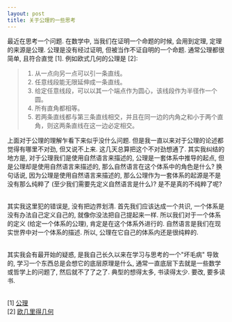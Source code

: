 ```yaml
---
layout: post
title: 关于公理的一些思考
---
```

最近在思考一个问题. 在数学中, 当我们在证明一个命题的时候, 会用到定理, 定理的来源是公理. 公理是没有经过证明, 但被当作不证自明的一个命题. 通常公理都很简单, 且符合直觉 [1]. 例如欧式几何的公理是 [2]:
> 1. 从一点向另一点可以引一条直线。
> 1. 任意线段能无限延伸成一条直线。
> 1. 给定任意线段，可以以其一个端点作为圆心，该线段作为半径作一个圆。
> 1. 所有直角都相等。
> 1. 若两条直线都与第三条直线相交，并且在同一边的内角之和小于两个直角，则这两条直线在这一边必定相交。

上面对于公理的理解乍看下来似乎没什么问题. 但是我一直以来对于公理的论述都觉得有哪里不对劲, 但又说不上来. 这几天总算把这个不对劲想通了. 其实我纠结的地方是, 对于公理我们是使用自然语言来描述的, 公理是一套体系中推导的起点, 但是公理却是使用自然语言来描述的, 那么自然语言在这个体系中的角色是什么? 换句话说, 因为公理是使用自然语言来描述的, 那么公理作为一套体系的起源是不是没有那么纯粹了 (至少我们需要先定义自然语言是什么)? 是不是真的不纯粹了呢?<br />​

其实我这里犯的错误是, 没有把边界划清. 首先我们应该达成一个共识, 一个体系是没有办法自己定义自己的, 就像你没法把自己提起来一样. 所以我们对于一个体系的定义 (给定一个体系的公理), 肯定是在这个体系外进行的. 自然语言是我们在现实世界中对一个体系的描述. 所以, 公理在它自己的体系内还是很纯粹的.<br />​

其实我会有最开始的疑惑, 是我自己长久以来在学习与思考的一个"坏毛病" 导致的, 学习一个东西总是会想它的底层原理是什么, 通常一直底层下去就是一些数学或哲学上的问题了, 然后就不了了之了. 典型的想得太多, 书读得太少. 要改, 要多读书.<br />​

[1] [公理](https://zh.wikipedia.org/wiki/%E5%85%AC%E7%90%86)<br />[2] [欧几里得几何](https://zh.wikipedia.org/wiki/%E6%AC%A7%E5%87%A0%E9%87%8C%E5%BE%97%E5%87%A0%E4%BD%95)

